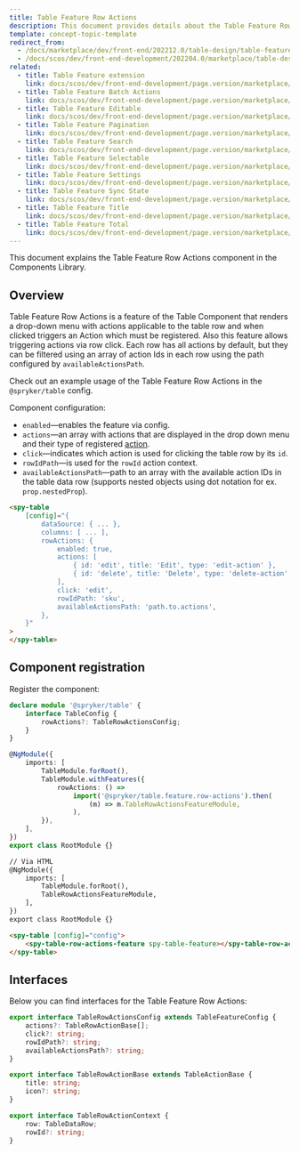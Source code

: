 ```yaml
---
title: Table Feature Row Actions
description: This document provides details about the Table Feature Row Actions component in the Components Library.
template: concept-topic-template
redirect_from:
  - /docs/marketplace/dev/front-end/202212.0/table-design/table-features/table-feature-row-actions.html
  - /docs/scos/dev/front-end-development/202204.0/marketplace/table-design/table-feature-extension/table-feature-row-actions.html
related:
  - title: Table Feature extension
    link: docs/scos/dev/front-end-development/page.version/marketplace/table-design/table-feature-extension/table-feature-extension.html
  - title: Table Feature Batch Actions
    link: docs/scos/dev/front-end-development/page.version/marketplace/table-design/table-feature-extension/table-feature-batch-actions.html
  - title: Table Feature Editable
    link: docs/scos/dev/front-end-development/page.version/marketplace/table-design/table-feature-extension/table-feature-editable.html
  - title: Table Feature Pagination
    link: docs/scos/dev/front-end-development/page.version/marketplace/table-design/table-feature-extension/table-feature-pagination.html
  - title: Table Feature Search
    link: docs/scos/dev/front-end-development/page.version/marketplace/table-design/table-feature-extension/table-feature-search.html
  - title: Table Feature Selectable
    link: docs/scos/dev/front-end-development/page.version/marketplace/table-design/table-feature-extension/table-feature-selectable.html
  - title: Table Feature Settings
    link: docs/scos/dev/front-end-development/page.version/marketplace/table-design/table-feature-extension/table-feature-settings.html
  - title: Table Feature Sync State
    link: docs/scos/dev/front-end-development/page.version/marketplace/table-design/table-feature-extension/table-feature-sync-state.html
  - title: Table Feature Title
    link: docs/scos/dev/front-end-development/page.version/marketplace/table-design/table-feature-extension/table-feature-title.html
  - title: Table Feature Total
    link: docs/scos/dev/front-end-development/page.version/marketplace/table-design/table-feature-extension/table-feature-total.html
---
```


This document explains the Table Feature Row Actions component in the Components Library.

## Overview

Table Feature Row Actions is a feature of the Table Component that renders a drop-down menu with actions applicable to the table row and when clicked triggers an Action which must be registered. Also this feature allows triggering actions via row click.
Each row has all actions by default, but they can be filtered using an array of action Ids in each row using the path configured by `availableActionsPath`.

Check out an example usage of the Table Feature Row Actions in the `@spryker/table` config.

Component configuration:

- `enabled`—enables the feature via config.  
- `actions`—an array with actions that are displayed in the drop down menu and their type of registered [action](/docs/scos/dev/front-end-development/{{page.version}}/marketplace/ui-components-library/actions/ui-components-library-actions.html).  
- `click`—indicates which action is used for clicking the table row by its `id`.
- `rowIdPath`—is used for the `rowId` action context.  
- `availableActionsPath`—path to an array with the available action IDs in the table data row (supports nested objects using dot notation for ex. `prop.nestedProp`).  

```html
<spy-table
    [config]="{
        dataSource: { ... },
        columns: [ ... ],
        rowActions: {
            enabled: true,
            actions: [
                { id: 'edit', title: 'Edit', type: 'edit-action' },
                { id: 'delete', title: 'Delete', type: 'delete-action' },
            ],
            click: 'edit',
            rowIdPath: 'sku',
            availableActionsPath: 'path.to.actions',
        },                                                                                        
    }"
>
</spy-table>
```

## Component registration

Register the component:

```ts
declare module '@spryker/table' {
    interface TableConfig {
        rowActions?: TableRowActionsConfig;
    }
}

@NgModule({
    imports: [
        TableModule.forRoot(),
        TableModule.withFeatures({
            rowActions: () =>
                import('@spryker/table.feature.row-actions').then(
                    (m) => m.TableRowActionsFeatureModule,
                ),
        }),
    ],
})
export class RootModule {}
```

```html
// Via HTML
@NgModule({
    imports: [
        TableModule.forRoot(),
        TableRowActionsFeatureModule,
    ],
})
export class RootModule {}

<spy-table [config]="config">
    <spy-table-row-actions-feature spy-table-feature></spy-table-row-actions-feature>
</spy-table>
```

## Interfaces

Below you can find interfaces for the Table Feature Row Actions:

```ts
export interface TableRowActionsConfig extends TableFeatureConfig {
    actions?: TableRowActionBase[];
    click?: string;
    rowIdPath?: string;
    availableActionsPath?: string;
}

export interface TableRowActionBase extends TableActionBase {
    title: string;
    icon?: string;
}

export interface TableRowActionContext {
    row: TableDataRow;
    rowId?: string;
}
```
